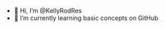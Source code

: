 - 👋 Hi, I’m @KellyRodRes
- 👀 I’m currently learning basic concepts on GitHub
<!---
KellyRodRes/KellyRodRes is a ✨ special ✨ repository because its `README.md` (this file) appears on your GitHub profile.
You can click the Preview link to take a look at your changes.
--->
